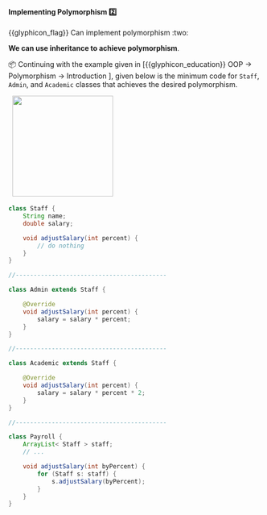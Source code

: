 <div id="title">

#### Implementing Polymorphism :two:

<span id="prereqs"><dynamic-panel src="../../oopDesign/polymorphism/introduction/unit-inElsewhere-asFlat.md" boilerplate header="%%{{glyphicon_education}} OOP → Polymorphism → Introduction%%" />
<dynamic-panel src="../../oopDesign/inheritance/what/unit-inElsewhere-asFlat.md" boilerplate header="%%{{glyphicon_education}} OOP → Inheritance → What%%" />
<dynamic-panel src="../overriding/unit-inElsewhere-asFlat.md" boilerplate header="%%{{glyphicon_education}} Implementation → OOP → Overriding%%" /></span>

</div>
<span id="outcomes">{{glyphicon_flag}} Can implement polymorphism :two:</span>

<div id="body">

**We can use inheritance to achieve polymorphism**.

<tip-box>

:package: Continuing with the example given in [<trigger trigger="click" for="modal:oopImpl-polymorphism">{{glyphicon_education}} OOP → Polymorphism → Introduction </trigger>], given below is the minimum code for `Staff`, `Admin`, and `Academic` classes that achieves the desired polymorphism.

<modal title="" id="modal:oopImpl-polymorphism">
  <include src="../../oopDesign/polymorphism/introduction/unit-inElsewhere-asFlat.md" boilerplate/>
</modal>

<img src="{{baseUrl}}/oopImplementation/polymorphism/images/polymorphicPayroll.png" height="200" />
<p/>

```java
class Staff {
    String name;
    double salary;

    void adjustSalary(int percent) {
        // do nothing
    }
}

//------------------------------------------

class Admin extends Staff {

    @Override
    void adjustSalary(int percent) {
        salary = salary * percent;
    }
}

//------------------------------------------

class Academic extends Staff {

    @Override
    void adjustSalary(int percent) {
        salary = salary * percent * 2;
    }
}

//------------------------------------------

class Payroll {
    ArrayList< Staff > staff;
    // ...

    void adjustSalary(int byPercent) {
        for (Staff s: staff) {
            s.adjustSalary(byPercent);
        }
    }
}
```

</tip-box>

</div>

<div id="extras">
  <include src="resources.md" />
</div>
